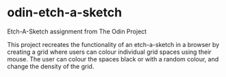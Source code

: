 # odin-etch-a-sketch
Etch-A-Sketch assignment from The Odin Project  
  
This project recreates the functionality of an etch-a-sketch in a browser by creating a grid where users can colour individual grid spaces using their mouse. The user can colour the spaces black or with a random colour, and change the density of the grid. 
